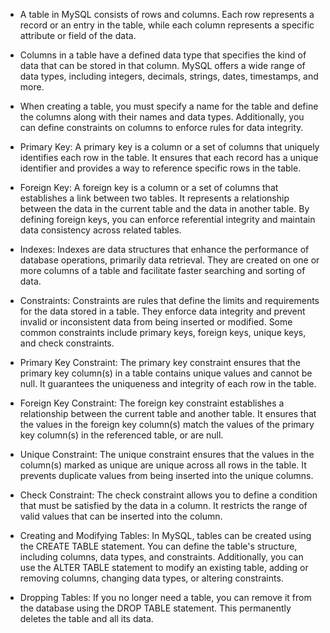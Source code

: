    
- A table in MySQL consists of rows and columns. Each row represents a record or an entry in the table, while each column represents a specific attribute or field of the data.
    
- Columns in a table have a defined data type that specifies the kind of data that can be stored in that column. MySQL offers a wide range of data types, including integers, decimals, strings, dates, timestamps, and more.
    
- When creating a table, you must specify a name for the table and define the columns along with their names and data types. Additionally, you can define constraints on columns to enforce rules for data integrity.
    
- Primary Key: A primary key is a column or a set of columns that uniquely identifies each row in the table. It ensures that each record has a unique identifier and provides a way to reference specific rows in the table.
    
- Foreign Key: A foreign key is a column or a set of columns that establishes a link between two tables. It represents a relationship between the data in the current table and the data in another table. By defining foreign keys, you can enforce referential integrity and maintain data consistency across related tables.
    
- Indexes: Indexes are data structures that enhance the performance of database operations, primarily data retrieval. They are created on one or more columns of a table and facilitate faster searching and sorting of data.
    
- Constraints: Constraints are rules that define the limits and requirements for the data stored in a table. They enforce data integrity and prevent invalid or inconsistent data from being inserted or modified. Some common constraints include primary keys, foreign keys, unique keys, and check constraints.
    
- Primary Key Constraint: The primary key constraint ensures that the primary key column(s) in a table contains unique values and cannot be null. It guarantees the uniqueness and integrity of each row in the table.
    
- Foreign Key Constraint: The foreign key constraint establishes a relationship between the current table and another table. It ensures that the values in the foreign key column(s) match the values of the primary key column(s) in the referenced table, or are null.
    
- Unique Constraint: The unique constraint ensures that the values in the column(s) marked as unique are unique across all rows in the table. It prevents duplicate values from being inserted into the unique columns.
    
- Check Constraint: The check constraint allows you to define a condition that must be satisfied by the data in a column. It restricts the range of valid values that can be inserted into the column.
    
- Creating and Modifying Tables: In MySQL, tables can be created using the CREATE TABLE statement. You can define the table's structure, including columns, data types, and constraints. Additionally, you can use the ALTER TABLE statement to modify an existing table, adding or removing columns, changing data types, or altering constraints.
    
- Dropping Tables: If you no longer need a table, you can remove it from the database using the DROP TABLE statement. This permanently deletes the table and all its data.